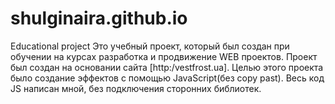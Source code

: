 # shulginaira.github.io
Educational project
Это учебный проект, который был создан при обучении на курсах разработка и продвижение WEB проектов.
Проект был создан на основании сайта [http:/vestfrost.ua]. Целью этого проекта было создание эффектов с помощью JavaScript(без copy past).
Весь код JS написан мной, без подключения сторонних библиотек.
